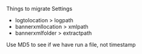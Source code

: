 Things to migrate
Settings
- logtolocation > logpath
- bannerxmllocation > xmlpath
- bannerxmlfolder > extractpath


Use MD5 to see if we have run a file, not timestamp
